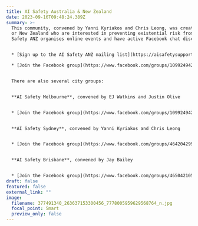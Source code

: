 ```yaml
---
title: AI Safety Australia & New Zealand
date: 2023-09-16T09:48:24.389Z
summary: >-
  This community, convened by Yanni Kyriakos and Chris Leong, was created for people in Australia
  or New Zealand who are interested in preventing existential risk from AI. AI
  Safety ANZ organises online events and have active Facebook chat discussions.


  * [Sign up to the AI Safety ANZ mailing list](https://aisafetysupport.us14.list-manage.com/subscribe?u=d1f02c8a936106ad288cdf2ec&id=2e002b7472)

  * [Join the Facebook group](https://www.facebook.com/groups/1099249420923957/)


  There are also several city groups: 


  **AI Safety Melbourne**, convened by EJ Watkins and Justin Olive


  * [Join the Facebook group](https://www.facebook.com/groups/1099249420923957/)


  **AI Safety Sydney**, convened by Yanni Kyriakos and Chris Leong


  * [Join the Facebook group](https://www.facebook.com/groups/4642042999234413)


  **AI Safety Brisbane**, convened by Jay Bailey


  * [Join the Facebook group](https://www.facebook.com/groups/465042105669446)
draft: false
featured: false
external_link: ""
image:
  filename: 377491340_263637153300456_7778005959629568764_n.jpg
  focal_point: Smart
  preview_only: false
---
```

